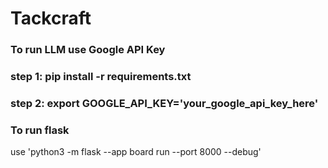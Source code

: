 # Tackcraft 

### To run LLM use Google API Key
### step 1: pip install -r requirements.txt
### step 2: export GOOGLE_API_KEY='your_google_api_key_here'

### To run flask
use 'python3 -m flask --app board run --port 8000 --debug'